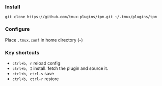 
### Install
`git clone https://github.com/tmux-plugins/tpm.git ~/.tmux/plugins/tpm`

### Configure
Place `.tmux.conf` in home directory (`~`)


### Key shortcuts
* `ctrl+b, r` reload config
* `ctrl+b, I` install. fetch the plugin and source it.
* `ctrl+b, ctrl-s` save
* `ctrl+b, ctrl-r` restore
